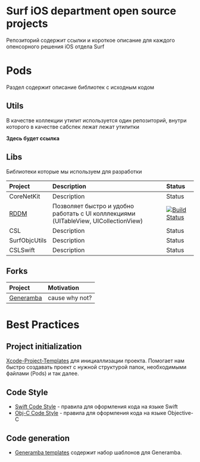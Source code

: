 # Surf iOS department open source projects

Репозиторий содержит ссылки и короткое описание для каждого опенсорного решения iOS отдела Surf 

# Pods

Раздел содержит описание библиотек с исходным кодом

## Utils

В качестве коллекции утилит используется один репозиторий, внутри которого в качестве сабспек лежат лежат утилитки

**Здесь будет ссылка**

## Libs

Библиотеки которые мы используем для разработки

| Project | Description | Status |
| :----- | :------ | :----- |
| CoreNetKit | Description | Status
| [RDDM](https://github.com/surfstudio/ReactiveDataDisplayManager) | Позволяет быстро и удобно работать с UI колллекциями (UITableView, UICollectionView) | [![Build Status](https://travis-ci.org/surfstudio/ReactiveDataDisplayManager.svg?branch=master&style=flat)](https://travis-ci.org/surfstudio/ReactiveDataDisplayManager)
| CSL | Description | Status
| SurfObjcUtils | Description | Status
| CSLSwift | Description | Status

## Forks

| Project | Motivation |
| :--- | :---- |
| [Generamba](github.com/surfstudio/Generamba) | cause why not?

# Best Practices

## Project initialization

[Xcode-Project-Templates](https://github.com/surfstudio/Xcode-Project-Templates) для инициаллизации проекта.
Помогает нам быстро создавать проект с нужной структурой папок, необходимыми файлами (Pods) и так далее.

## Code Style

- [Swift Code Style](https://github.com/surfstudio/SwiftCodestyle) - правила для оформления кода на языке Swift
- [Obj-C Code Style](https://github.com/surfstudio/objective-c-style-guide) - правила для оформления кода на языке Objective-C

## Code generation

- [Generamba templates](https://github.com/surfstudio/generamba-templates) содержит набор шаблонов для Generamba.
